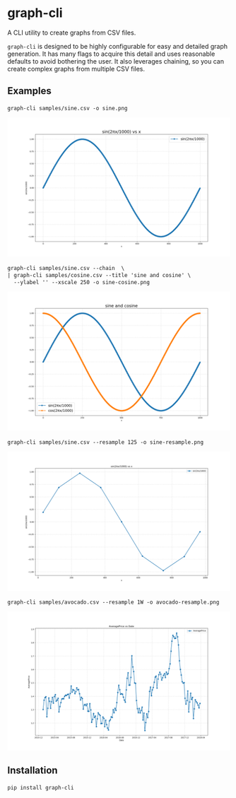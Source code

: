 # graph-cli

A CLI utility to create graphs from CSV files.

`graph-cli` is designed to be highly configurable for easy and detailed
graph generation. It has many flags to acquire this detail and uses
reasonable defaults to avoid bothering the user. It also leverages
chaining, so you can create complex graphs from multiple CSV files.

## Examples

```
graph-cli samples/sine.csv -o sine.png
```

![sine](screenshots/sine.png)

```
graph-cli samples/sine.csv --chain  \
| graph-cli samples/cosine.csv --title 'sine and cosine' \
  --ylabel '' --xscale 250 -o sine-cosine.png
```

![sine-cosine](screenshots/sine-cosine.png)

```
graph-cli samples/sine.csv --resample 125 -o sine-resample.png
```

![sine-resample](screenshots/sine-resample.png)

```
graph-cli samples/avocado.csv --resample 1W -o avocado-resample.png
```

![avocado-resample](screenshots/avocado-resample.png)

## Installation

```
pip install graph-cli
```
